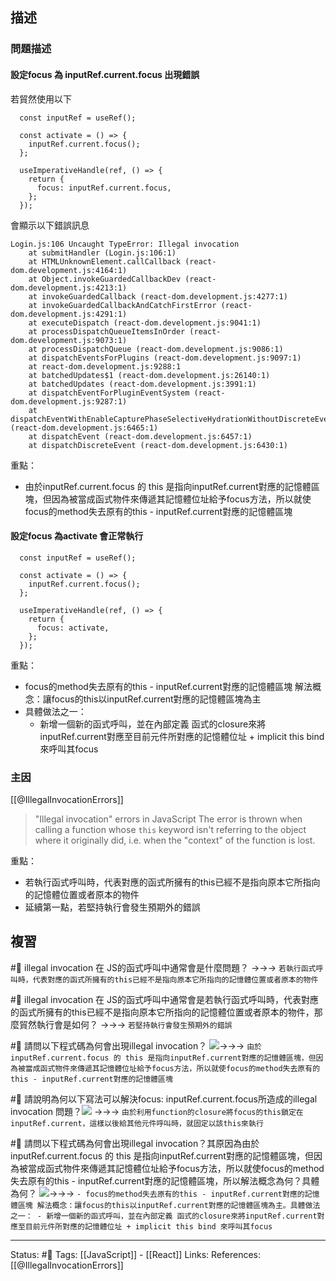 



## 描述


### 問題描述

#### 設定focus 為 inputRef.current.focus 出現錯誤
若貿然使用以下

```
  const inputRef = useRef();

  const activate = () => {
    inputRef.current.focus();
  };

  useImperativeHandle(ref, () => {
    return {
      focus: inputRef.current.focus,
    };
  });
```

會顯示以下錯誤訊息
```
Login.js:106 Uncaught TypeError: Illegal invocation
    at submitHandler (Login.js:106:1)
    at HTMLUnknownElement.callCallback (react-dom.development.js:4164:1)
    at Object.invokeGuardedCallbackDev (react-dom.development.js:4213:1)
    at invokeGuardedCallback (react-dom.development.js:4277:1)
    at invokeGuardedCallbackAndCatchFirstError (react-dom.development.js:4291:1)
    at executeDispatch (react-dom.development.js:9041:1)
    at processDispatchQueueItemsInOrder (react-dom.development.js:9073:1)
    at processDispatchQueue (react-dom.development.js:9086:1)
    at dispatchEventsForPlugins (react-dom.development.js:9097:1)
    at react-dom.development.js:9288:1
    at batchedUpdates$1 (react-dom.development.js:26140:1)
    at batchedUpdates (react-dom.development.js:3991:1)
    at dispatchEventForPluginEventSystem (react-dom.development.js:9287:1)
    at dispatchEventWithEnableCapturePhaseSelectiveHydrationWithoutDiscreteEventReplay (react-dom.development.js:6465:1)
    at dispatchEvent (react-dom.development.js:6457:1)
    at dispatchDiscreteEvent (react-dom.development.js:6430:1)
```

重點：
- 由於inputRef.current.focus 的 this 是指向inputRef.current對應的記憶體區塊，但因為被當成函式物件來傳遞其記憶體位址給予focus方法，所以就使focus的method失去原有的this - inputRef.current對應的記憶體區塊


#### 設定focus 為activate 會正常執行
```
  const inputRef = useRef();

  const activate = () => {
    inputRef.current.focus();
  };

  useImperativeHandle(ref, () => {
    return {
      focus: activate,
    };
  });
```

重點：
- focus的method失去原有的this - inputRef.current對應的記憶體區塊 解法概念：讓focus的this以inputRef.current對應的記憶體區塊為主
- 具體做法之一：
	- 新增一個新的函式呼叫，並在內部定義 函式的closure來將inputRef.current對應至目前元件所對應的記憶體位址 + implicit this bind 來呼叫其focus
### 主因




[[@IllegalInvocationErrors]]

>  "Illegal invocation" errors in JavaScript
> The error is thrown when calling a function whose `this` keyword isn't referring to the object where it originally did, i.e. when the "context" of the function is lost.


重點：
- 若執行函式呼叫時，代表對應的函式所擁有的this已經不是指向原本它所指向的記憶體位置或者原本的物件
- 延續第一點，若堅持執行會發生預期外的錯誤

## 複習
#🧠 illegal invocation 在 JS的函式呼叫中通常會是什麼問題？ ->->-> `若執行函式呼叫時，代表對應的函式所擁有的this已經不是指向原本它所指向的記憶體位置或者原本的物件`
<!--SR:!2023-04-14,28,250-->

#🧠 illegal invocation 在 JS的函式呼叫中通常會是若執行函式呼叫時，代表對應的函式所擁有的this已經不是指向原本它所指向的記憶體位置或者原本的物件，那麼貿然執行會是如何？ ->->-> `若堅持執行會發生預期外的錯誤`
<!--SR:!2023-04-14,28,250-->

#🧠 請問以下程式碼為何會出現illegal invocation？ ![](https://res.cloudinary.com/dqfxgtyoi/image/upload/v1677862783/blog/javascript/this-binding/illegal-invocation-function/illegal-invocation-function-problem_u3slap.png)->->-> `由於inputRef.current.focus 的 this 是指向inputRef.current對應的記憶體區塊，但因為被當成函式物件來傳遞其記憶體位址給予focus方法，所以就使focus的method失去原有的this - inputRef.current對應的記憶體區塊`
<!--SR:!2023-04-13,27,250-->

#🧠 請說明為何以下寫法可以解決focus: inputRef.current.focus所造成的illegal invocation 問題？![](https://res.cloudinary.com/dqfxgtyoi/image/upload/v1677862782/blog/javascript/this-binding/illegal-invocation-function/illegal-invocation-function-solution_ibtac4.png) ->->-> `由於利用function的closure將focus的this鎖定在inputRef.current，這樣以後給其他元件呼叫時，就固定以該this來執行`
<!--SR:!2023-04-11,26,250-->


#🧠 請問以下程式碼為何會出現illegal invocation？其原因為由於inputRef.current.focus 的 this 是指向inputRef.current對應的記憶體區塊，但因為被當成函式物件來傳遞其記憶體位址給予focus方法，所以就使focus的method失去原有的this - inputRef.current對應的記憶體區塊，所以解法概念為何？具體為何？ ![](https://res.cloudinary.com/dqfxgtyoi/image/upload/v1677862783/blog/javascript/this-binding/illegal-invocation-function/illegal-invocation-function-problem_u3slap.png)->->-> `- focus的method失去原有的this - inputRef.current對應的記憶體區塊 解法概念：讓focus的this以inputRef.current對應的記憶體區塊為主。具體做法之一： - 新增一個新的函式呼叫，並在內部定義 函式的closure來將inputRef.current對應至目前元件所對應的記憶體位址 + implicit this bind 來呼叫其focus`
<!--SR:!2023-05-06,38,250-->



---
Status: #🌱 
Tags:
[[JavaScript]] - [[React]]
Links:
References:
[[@IllegalInvocationErrors]]